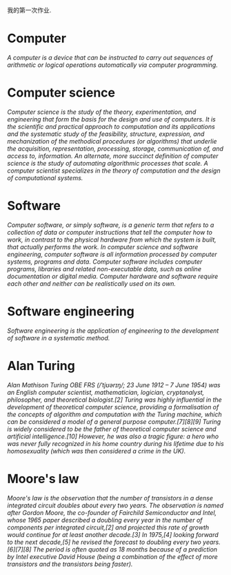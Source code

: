 我的第一次作业.


# Computer  


   *A computer is a device that can be instructed to carry out sequences of arithmetic or logical operations automatically via computer programming.* 


# Computer science


  *Computer science is the study of the theory, experimentation, and engineering that form the basis for the design and use of computers. It is the scientific and practical approach to computation and its applications and the systematic study of the feasibility, structure, expression, and mechanization of the methodical procedures (or algorithms) that underlie the acquisition, representation, processing, storage, communication of, and access to, information. An alternate, more succinct definition of computer science is the study of automating algorithmic processes that scale. A computer scientist specializes in the theory of computation and the design of computational systems.*


  # Software


 *Computer software, or simply software, is a generic term that refers to a collection of data or computer instructions that tell the computer how to work, in contrast to the physical hardware from which the system is built, that actually performs the work. In computer science and software engineering, computer software is all information processed by computer systems, programs and data. Computer software includes computer programs, libraries and related non-executable data, such as online documentation or digital media. Computer hardware and software require each other and neither can be realistically used on its own.*


 # Software engineering


 *Software engineering is the application of engineering to the development of software in a systematic method.*


 # Alan Turing


*Alan Mathison Turing OBE FRS (/ˈtjʊərɪŋ/; 23 June 1912 – 7 June 1954) was an English computer scientist, mathematician, logician, cryptanalyst, philosopher, and theoretical biologist.[2] Turing was highly influential in the development of theoretical computer science, providing a formalisation of the concepts of algorithm and computation with the Turing machine, which can be considered a model of a general purpose computer.[7][8][9] Turing is widely considered to be the father of theoretical computer science and artificial intelligence.[10] However, he was also a tragic figure: a hero who was never fully recognized in his home country during his lifetime due to his homosexuality (which was then considered a crime in the UK).*


# Moore's law


*Moore's law is the observation that the number of transistors in a dense integrated circuit doubles about every two years. The observation is named after Gordon Moore, the co-founder of Fairchild Semiconductor and Intel, whose 1965 paper described a doubling every year in the number of components per integrated circuit,[2] and projected this rate of growth would continue for at least another decade.[3] In 1975,[4] looking forward to the next decade,[5] he revised the forecast to doubling every two years.[6][7][8] The period is often quoted as 18 months because of a prediction by Intel executive David House (being a combination of the effect of more transistors and the transistors being faster).*